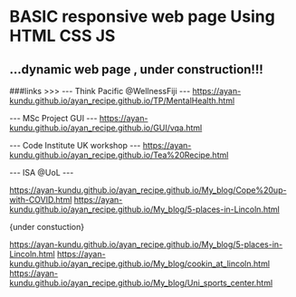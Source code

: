
# BASIC responsive web page Using HTML CSS JS
## ...dynamic web page , under construction!!!


###links >>>
--- Think Pacific @WellnessFiji ---
https://ayan-kundu.github.io/ayan_recipe.github.io/TP/MentalHealth.html


--- MSc Project GUI ---
https://ayan-kundu.github.io/ayan_recipe.github.io/GUI/vqa.html


--- Code Institute UK workshop ---
https://ayan-kundu.github.io/ayan_recipe.github.io/Tea%20Recipe.html


--- ISA @UoL ---

https://ayan-kundu.github.io/ayan_recipe.github.io/My_blog/Cope%20up-with-COVID.html
https://ayan-kundu.github.io/ayan_recipe.github.io/My_blog/5-places-in-Lincoln.html


{under constuction}

https://ayan-kundu.github.io/ayan_recipe.github.io/My_blog/5-places-in-Lincoln.html
https://ayan-kundu.github.io/ayan_recipe.github.io/My_blog/cookin_at_lincoln.html
https://ayan-kundu.github.io/ayan_recipe.github.io/My_blog/Uni_sports_center.html
